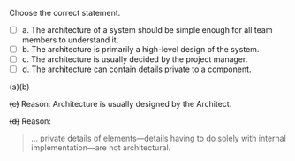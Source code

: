 <panel header="{{ icon_Q_A }} Statements about architecture">
<question>

Choose the correct statement.

- [ ] a. The architecture of a system should be simple enough for all team members to understand it.
- [ ] b. The architecture is primarily a high-level design of the system.
- [ ] c. The architecture is usually decided by the project manager.
- [ ] d. The architecture can contain details private to a component.

<div slot="answer">

(a)(b)

~~(c)~~ Reason: Architecture is usually designed by the Architect.

~~(d)~~ Reason: 
>... private details of elements—details having to do solely with internal implementation—are not architectural.


</div>
</question>
</panel>
